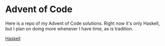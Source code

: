 # Advent of Code

Here is a repo of my Advent of Code solutions. Right now it's only Haskell, but I plan on doing
more whenever I have time, as is tradition.

[Haskell]()

